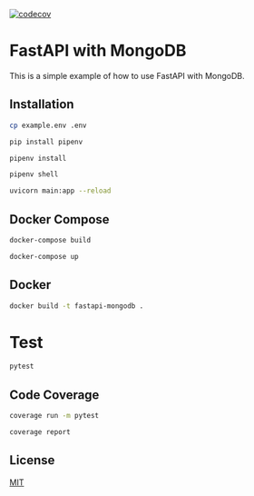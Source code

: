 <!-- Generate Readme for fastapi appication with mongo db using pipenv -->
[![codecov](https://codecov.io/gh/Proahmedjaved/elevatus-assignment/branch/main/graph/badge.svg?token=99L5K24GKD)](https://codecov.io/gh/Proahmedjaved/elevatus-assignment)
# FastAPI with MongoDB

This is a simple example of how to use FastAPI with MongoDB.

## Installation

<!-- copy example env file -->

```bash
cp example.env .env
```

<!-- install pipenv -->

```bash
pip install pipenv
```

<!-- install dependencies -->

```bash
pipenv install
```

<!-- activate virtual environment -->

```bash
pipenv shell
```

<!-- run application -->

```bash
uvicorn main:app --reload
```

## Docker Compose

<!-- build docker image -->

```bash
docker-compose build
```

<!-- run docker container -->

```bash
docker-compose up
```

## Docker

<!-- build docker image -->

```bash
docker build -t fastapi-mongodb .
```

# Test

<!-- test application -->

```bash
pytest
```
## Code Coverage

<!-- test application -->

```bash
coverage run -m pytest
```

<!-- generate report -->

```bash
coverage report
```
## License

[MIT](https://choosealicense.com/licenses/mit/)
